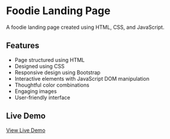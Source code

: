 # Foodie Landing Page

A foodie landing page created using HTML, CSS, and JavaScript.

## Features

- Page structured using HTML
- Designed using CSS
- Responsive design using Bootstrap
- Interactive elements with JavaScript DOM manipulation
- Thoughtful color combinations
- Engaging images
- User-friendly interface

## Live Demo

[View Live Demo](https://sahimbehlim.github.io/Foodie/)
